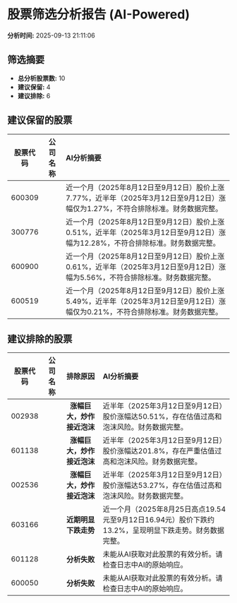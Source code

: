 # 股票筛选分析报告 (AI-Powered)

**分析时间:** 2025-09-13 21:11:06

## 筛选摘要

- **总分析股票数:** 10
- **建议保留:** 4
- **建议排除:** 6

## 建议保留的股票

| 股票代码 | 公司名称 | AI分析摘要 |
|:---:|:---:|:---|
| 600309 |  | 近一个月（2025年8月12日至9月12日）股价上涨7.77%，近半年（2025年3月12日至9月12日）涨幅仅为1.27%，不符合排除标准。财务数据完整。 |
| 300776 |  | 近一个月（2025年8月12日至9月12日）股价上涨0.51%，近半年（2025年3月12日至9月12日）涨幅为12.28%，不符合排除标准。财务数据完整。 |
| 600900 |  | 近一个月（2025年8月12日至9月12日）股价上涨0.61%，近半年（2025年3月12日至9月12日）涨幅为5.56%，不符合排除标准。财务数据完整。 |
| 600519 |  | 近一个月（2025年8月12日至9月12日）股价上涨5.49%，近半年（2025年3月12日至9月12日）涨幅仅为0.21%，不符合排除标准。财务数据完整。 |

## 建议排除的股票

| 股票代码 | 公司名称 | 排除原因 | AI分析摘要 |
|:---:|:---:|:---:|:---|
| 002938 |  | **涨幅巨大，炒作接近泡沫** | 近半年（2025年3月12日至9月12日）股价涨幅达50.51%，存在估值过高和泡沫风险。财务数据完整。 |
| 601138 |  | **涨幅巨大，炒作接近泡沫** | 近半年（2025年3月12日至9月12日）股价涨幅达201.8%，存在严重估值过高和泡沫风险。财务数据完整。 |
| 002536 |  | **涨幅巨大，炒作接近泡沫** | 近半年（2025年3月12日至9月12日）股价涨幅达53.27%，存在估值过高和泡沫风险。财务数据完整。 |
| 603166 |  | **近期明显下跌走势** | 近一个月（2025年8月25日高点19.54元至9月12日16.94元）股价下跌约13.2%，呈现明显下跌走势。财务数据完整。 |
| 601128 |  | **分析失败** | 未能从AI获取对此股票的有效分析。请检查日志中AI的原始响应。 |
| 600050 |  | **分析失败** | 未能从AI获取对此股票的有效分析。请检查日志中AI的原始响应。 |

